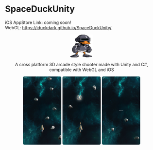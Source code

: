 # SpaceDuckUnity

iOS AppStore Link: coming soon!  
WebGL: https://iduckdark.github.io/SpaceDuckUnity/
<p align="center">
<img style="vertical-align:middle" height="15%" width="15%" src="https://github.com/iDuckDark/SpaceDuckUnity/blob/master/Screenshots/Rounded%20Corners/icon.png?raw=true">
<p>
  
  
<p align="center">
A cross platform 3D arcade style shooter made with Unity and C#, compatible with WebGL and iOS
<p>

<p align="center" float="left">
  
  <img height="25%" width="25%" src="https://github.com/iDuckDark/SpaceDuckUnity/blob/master/Screenshots/Rounded%20Corners/1.png?raw=true">
  
  <img height="25%" width="25%" src="https://github.com/iDuckDark/SpaceDuckUnity/blob/master/Screenshots/Rounded%20Corners/2.png?raw=true">
  
  <img height="25%" width="25%" src="https://github.com/iDuckDark/SpaceDuckUnity/blob/master/Screenshots/Rounded%20Corners/4.png?raw=true">
  
</p>
  
